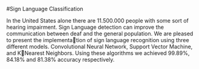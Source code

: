 #Sign Language Classification



In the United States alone there are 11.500.000
people with some sort of hearing impairment. Sign Language
detection can improve the communication between deaf and the
general population. We are pleased to present the implementation of sign language recognition using three different models.
Convolutional Neural Network, Support Vector Machine, and KNearest Neighbors. Using these algorithms we achieved 99.89%,
84.18% and 81.38% accuracy respectively.
